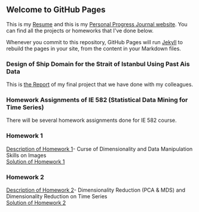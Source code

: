 ## Welcome to GitHub Pages

This is my [Resume](https://enesssari.github.io/Personal/enes_sari_cv_12_2021.pdf) and this is my [Personal Progress Journal website](https://enesssari.github.io/Personal). You can find all the projects or homeworks that I've done below.

Whenever you commit to this repository, GitHub Pages will run [Jekyll](https://jekyllrb.com/) to rebuild the pages in your site, from the content in your Markdown files.

### Design of Ship Domain for the Strait of Istanbul Using Past Ais Data
This is [the Report](https://enesssari.github.io/Personal/CE492%20-%20Final%20Report_Sar%C4%B1_Rogenbuke_Aybar_Oru%C3%A7_Tarhan.pdf) of my final project that we have done with my colleagues. 

### Homework Assignments of IE 582 (Statistical Data Mining for Time Series)
There will be several homework assignments done for IE 582 course.

### Homework 1
[Description of Homework 1](https://enesssari.github.io/Personal/IE582_Fall21_Homework1.pdf)- Curse of Dimensionality and Data Manipulation Skills on Images <br>
[Solution of Homework 1](https://enesssari.github.io/Personal/IE%20582%20HW%201-%20Enes%20Sar%C4%B1.html)

### Homework 2                
[Description of Homework 2](https://enesssari.github.io/Personal/Homework2/IE582_Fall21_Homework2.pdf)- Dimensionality Reduction (PCA & MDS) and Dimensionality Reduction on Time Series <br>
[Solution of Homework 2](https://enesssari.github.io/Personal/Homework2/Homework2.html)

